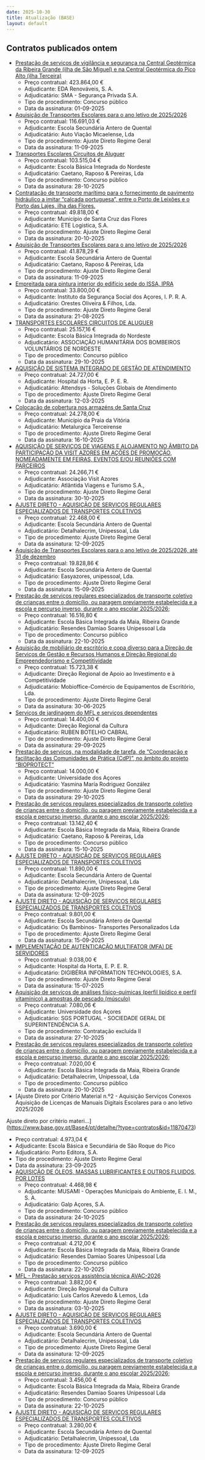 ```yaml
---
date: 2025-10-30
title: Atualização (BASE)
layout: default
---
```

## Contratos publicados ontem

* [Prestação de serviços de vigilância e segurança na Central Geotérmica da Ribeira Grande (ilha de São Miguel) e na Central Geotérmica do Pico Alto (ilha Terceira)](https://www.base.gov.pt/Base4/pt/detalhe/?type=contratos&id=11868528)
  * Preço contratual: 423.864,00 €
  * Adjudicante: EDA Renováveis, S. A.
  * Adjudicatário: SMA - Segurança Privada S.A.
  * Tipo de procedimento: Concurso público
  * Data da assinatura: 01-09-2025
* [Aquisição de Transportes Escolares para o ano letivo de 2025/2026](https://www.base.gov.pt/Base4/pt/detalhe/?type=contratos&id=11868054)
  * Preço contratual: 116.691,03 €
  * Adjudicante: Escola Secundária Antero de Quental
  * Adjudicatário: Auto Viação Micaelense, Lda
  * Tipo de procedimento: Ajuste Direto Regime Geral
  * Data da assinatura: 11-09-2025
* [Transportes Escolares Circuitos de Aluguer](https://www.base.gov.pt/Base4/pt/detalhe/?type=contratos&id=11868186)
  * Preço contratual: 103.515,04 €
  * Adjudicante: Escola Básica Integrada do Nordeste
  * Adjudicatário: Caetano, Raposo & Pereiras, Lda
  * Tipo de procedimento: Concurso público
  * Data da assinatura: 28-10-2025
* [Contratação de transporte marítimo para o fornecimento de pavimento hidráulico a imitar “calçada portuguesa”, entre o Porto de Leixões e o Porto das Lajes, ilha das Flores.](https://www.base.gov.pt/Base4/pt/detalhe/?type=contratos&id=11869268)
  * Preço contratual: 49.818,00 €
  * Adjudicante: Município de Santa Cruz das Flores
  * Adjudicatário: ETE Logistica, S.A.
  * Tipo de procedimento: Ajuste Direto Regime Geral
  * Data da assinatura: 20-10-2025
* [Aquisição de Transportes Escolares para o ano letivo de 2025/2026](https://www.base.gov.pt/Base4/pt/detalhe/?type=contratos&id=11868279)
  * Preço contratual: 41.878,29 €
  * Adjudicante: Escola Secundária Antero de Quental
  * Adjudicatário: Caetano, Raposo & Pereiras, Lda
  * Tipo de procedimento: Ajuste Direto Regime Geral
  * Data da assinatura: 11-09-2025
* [Empreitada para pintura interior do edifício sede do ISSA, IPRA](https://www.base.gov.pt/Base4/pt/detalhe/?type=contratos&id=11869188)
  * Preço contratual: 33.800,00 €
  * Adjudicante: Instituto da Segurança Social dos Açores, I. P. R. A.
  * Adjudicatário: Orestes Oliveira & Filhos, Lda.
  * Tipo de procedimento: Ajuste Direto Regime Geral
  * Data da assinatura: 21-08-2025
* [TRANSPORTES ESCOLARES CIRCUITOS DE ALUGUER](https://www.base.gov.pt/Base4/pt/detalhe/?type=contratos&id=11868009)
  * Preço contratual: 25.157,16 €
  * Adjudicante: Escola Básica Integrada do Nordeste
  * Adjudicatário: ASSOCIAÇÃO HUMANITÁRIA DOS BOMBEIROS VOLUNTÁRIOS DE NORDESTE
  * Tipo de procedimento: Concurso público
  * Data da assinatura: 29-10-2025
* [AQUISIÇÃO DE SISTEMA INTEGRADO DE GESTÃO DE ATENDIMENTO](https://www.base.gov.pt/Base4/pt/detalhe/?type=contratos&id=11868497)
  * Preço contratual: 24.727,00 €
  * Adjudicante: Hospital da Horta, E. P. E. R.
  * Adjudicatário: Attendsys - Soluções Globais de Atendimento
  * Tipo de procedimento: Ajuste Direto Regime Geral
  * Data da assinatura: 12-03-2025
* [Colocação de cobertura nos armazéns de Santa Cruz](https://www.base.gov.pt/Base4/pt/detalhe/?type=contratos&id=11869396)
  * Preço contratual: 24.278,00 €
  * Adjudicante: Município da Praia da Vitória
  * Adjudicatário: Metalurgica Terceirense
  * Tipo de procedimento: Ajuste Direto Regime Geral
  * Data da assinatura: 16-10-2025
* [AQUISIÇÃO DE SERVIÇOS DE VIAGENS E ALOJAMENTO NO ÂMBITO DA PARTICIPAÇÃO DA VISIT AZORES EM AÇÕES DE PROMOÇÃO, NOMEADAMENTE EM FEIRAS, EVENTOS E/OU REUNIÕES COM PARCEIROS](https://www.base.gov.pt/Base4/pt/detalhe/?type=contratos&id=11870384)
  * Preço contratual: 24.266,71 €
  * Adjudicante: Associação Visit Azores
  * Adjudicatário: Atlântida Viagens e Turismo S.A.,
  * Tipo de procedimento: Ajuste Direto Regime Geral
  * Data da assinatura: 30-10-2025
* [AJUSTE DIRETO - AQUISIÇÃO DE SERVIÇOS REGULARES ESPECIALIZADOS DE TRANSPORTES COLETIVOS](https://www.base.gov.pt/Base4/pt/detalhe/?type=contratos&id=11868724)
  * Preço contratual: 22.468,00 €
  * Adjudicante: Escola Secundária Antero de Quental
  * Adjudicatário: Detalhalecrim, Unipessoal, Lda
  * Tipo de procedimento: Ajuste Direto Regime Geral
  * Data da assinatura: 12-09-2025
* [Aquisição de Transportes Escolares para o ano letivo de 2025/2026, até 31 de dezembro](https://www.base.gov.pt/Base4/pt/detalhe/?type=contratos&id=11868378)
  * Preço contratual: 19.828,86 €
  * Adjudicante: Escola Secundária Antero de Quental
  * Adjudicatário: Easyazores, unipessoal, Lda. 
  * Tipo de procedimento: Ajuste Direto Regime Geral
  * Data da assinatura: 15-09-2025
* [Prestação de serviços regulares especializados de transporte coletivo de crianças entre o domicílio, ou paragem previamente estabelecida e a escola e percurso inverso, durante o ano escolar 2025/2026;](https://www.base.gov.pt/Base4/pt/detalhe/?type=contratos&id=11868287)
  * Preço contratual: 16.516,80 €
  * Adjudicante: Escola Básica Integrada da Maia, Ribeira Grande
  * Adjudicatário: Resendes Damiao Soares Unipessoal Lda
  * Tipo de procedimento: Concurso público
  * Data da assinatura: 22-10-2025
* [Aquisição de mobiliário de escritório e copa diverso para a Direção de Serviços de Gestão e Recursos Humanos e Direção Regional do Empreendedorismo e Competitividade](https://www.base.gov.pt/Base4/pt/detalhe/?type=contratos&id=11870456)
  * Preço contratual: 15.723,38 €
  * Adjudicante: Direção Regional de Apoio ao Investimento e à Competitividade
  * Adjudicatário: Mobioffice-Comércio de Equipamentos de Escritório, Lda.
  * Tipo de procedimento: Ajuste Direto Regime Geral
  * Data da assinatura: 30-06-2025
* [Serviços de jardinagem do MFL e serviços dependentes](https://www.base.gov.pt/Base4/pt/detalhe/?type=contratos&id=11867664)
  * Preço contratual: 14.400,00 €
  * Adjudicante: Direção Regional da Cultura
  * Adjudicatário: RUBEN BOTELHO CABRAL
  * Tipo de procedimento: Ajuste Direto Regime Geral
  * Data da assinatura: 29-09-2025
* [Prestação de serviços, na modalidade de tarefa, de “Coordenação e facilitação das Comunidades de Prática (CdP)”, no âmbito do projeto “BIOPROTECT”](https://www.base.gov.pt/Base4/pt/detalhe/?type=contratos&id=11868507)
  * Preço contratual: 14.000,00 €
  * Adjudicante: Universidade dos Açores
  * Adjudicatário: Yasmina María Rodriguez González
  * Tipo de procedimento: Ajuste Direto Regime Geral
  * Data da assinatura: 29-10-2025
* [Prestação de serviços regulares especializados de transporte coletivo de crianças entre o domicílio, ou paragem previamente estabelecida e a escola e percurso inverso, durante o ano escolar 2025/2026;](https://www.base.gov.pt/Base4/pt/detalhe/?type=contratos&id=11868044)
  * Preço contratual: 13.142,40 €
  * Adjudicante: Escola Básica Integrada da Maia, Ribeira Grande
  * Adjudicatário: Caetano, Raposo & Pereiras, Lda
  * Tipo de procedimento: Concurso público
  * Data da assinatura: 15-10-2025
* [AJUSTE DIRETO - AQUISIÇÃO DE SERVIÇOS REGULARES ESPECIALIZADOS DE TRANSPORTES COLETIVOS](https://www.base.gov.pt/Base4/pt/detalhe/?type=contratos&id=11868706)
  * Preço contratual: 11.890,00 €
  * Adjudicante: Escola Secundária Antero de Quental
  * Adjudicatário: Detalhalecrim, Unipessoal, Lda
  * Tipo de procedimento: Ajuste Direto Regime Geral
  * Data da assinatura: 12-09-2025
* [AJUSTE DIRETO - AQUISIÇÃO DE SERVIÇOS REGULARES ESPECIALIZADOS DE TRANSPORTES COLETIVOS](https://www.base.gov.pt/Base4/pt/detalhe/?type=contratos&id=11868541)
  * Preço contratual: 9.801,00 €
  * Adjudicante: Escola Secundária Antero de Quental
  * Adjudicatário: Os Bambinos- Transportes Personalizados Lda
  * Tipo de procedimento: Ajuste Direto Regime Geral
  * Data da assinatura: 15-09-2025
* [IMPLEMENTAÇÃO DE AUTENTICAÇÃO MULTIFATOR (MFA) DE SERVIDORES](https://www.base.gov.pt/Base4/pt/detalhe/?type=contratos&id=11869853)
  * Preço contratual: 9.038,00 €
  * Adjudicante: Hospital da Horta, E. P. E. R.
  * Adjudicatário: DIGIBÉRIA INFORMATION TECHNOLOGIES, S.A.
  * Tipo de procedimento: Ajuste Direto Regime Geral
  * Data da assinatura: 15-07-2025
* [Aquisição de serviços de análises físico-químicas (perfil lipídico e perfil vitamínico) a amostras de pescado (músculo)](https://www.base.gov.pt/Base4/pt/detalhe/?type=contratos&id=11867004)
  * Preço contratual: 7.080,06 €
  * Adjudicante: Universidade dos Açores
  * Adjudicatário: SGS PORTUGAL - SOCIEDADE GERAL DE SUPERINTENDÊNCIA S.A.
  * Tipo de procedimento: Contratação excluída II
  * Data da assinatura: 27-10-2025
* [Prestação de serviços regulares especializados de transporte coletivo de crianças entre o domicílio, ou paragem previamente estabelecida e a escola e percurso inverso, durante o ano escolar 2025/2026;](https://www.base.gov.pt/Base4/pt/detalhe/?type=contratos&id=11868415)
  * Preço contratual: 7.020,00 €
  * Adjudicante: Escola Básica Integrada da Maia, Ribeira Grande
  * Adjudicatário: Detalhalecrim, Unipessoal, Lda
  * Tipo de procedimento: Concurso público
  * Data da assinatura: 20-10-2025
* [Ajuste Direto por Critério Material n.º2 - Aquisição Serviços Conexos Aquisição de Licenças de Manuais Digitais Escolares para o ano letivo 2025/2026 















Ajuste direto por critério materi...](https://www.base.gov.pt/Base4/pt/detalhe/?type=contratos&id=11870473)
  * Preço contratual: 4.973,04 €
  * Adjudicante: Escola Básica e Secundária de São Roque do Pico
  * Adjudicatário: Porto Editora, S.A.
  * Tipo de procedimento: Ajuste Direto Regime Geral
  * Data da assinatura: 23-09-2025
* [AQUISIÇÃO DE ÓLEOS, MASSAS LUBRIFICANTES E OUTROS FLUIDOS, POR LOTES](https://www.base.gov.pt/Base4/pt/detalhe/?type=contratos&id=11870173)
  * Preço contratual: 4.468,98 €
  * Adjudicante: MUSAMI - Operações Municipais do Ambiente, E. I. M., S. A.
  * Adjudicatário: Galp Açores, S.A.
  * Tipo de procedimento: Concurso público
  * Data da assinatura: 24-10-2025
* [Prestação de serviços regulares especializados de transporte coletivo de crianças entre o domicílio, ou paragem previamente estabelecida e a escola e percurso inverso, durante o ano escolar 2025/2026;](https://www.base.gov.pt/Base4/pt/detalhe/?type=contratos&id=11868336)
  * Preço contratual: 4.212,00 €
  * Adjudicante: Escola Básica Integrada da Maia, Ribeira Grande
  * Adjudicatário: Resendes Damiao Soares Unipessoal Lda
  * Tipo de procedimento: Concurso público
  * Data da assinatura: 22-10-2025
* [MFL - Prestação serviços assistência técnica AVAC-2026](https://www.base.gov.pt/Base4/pt/detalhe/?type=contratos&id=11868538)
  * Preço contratual: 3.882,00 €
  * Adjudicante: Direção Regional da Cultura
  * Adjudicatário: Luís Carlos Azevedo & Lemos, Lda
  * Tipo de procedimento: Ajuste Direto Regime Geral
  * Data da assinatura: 03-10-2025
* [AJUSTE DIRETO - AQUISIÇÃO DE SERVIÇOS REGULARES ESPECIALIZADOS DE TRANSPORTES COLETIVOS](https://www.base.gov.pt/Base4/pt/detalhe/?type=contratos&id=11868567)
  * Preço contratual: 3.690,00 €
  * Adjudicante: Escola Secundária Antero de Quental
  * Adjudicatário: Detalhalecrim, Unipessoal, Lda
  * Tipo de procedimento: Ajuste Direto Regime Geral
  * Data da assinatura: 12-09-2025
* [Prestação de serviços regulares especializados de transporte coletivo de crianças entre o domicílio, ou paragem previamente estabelecida e a escola e percurso inverso, durante o ano escolar 2025/2026;](https://www.base.gov.pt/Base4/pt/detalhe/?type=contratos&id=11868382)
  * Preço contratual: 3.456,00 €
  * Adjudicante: Escola Básica Integrada da Maia, Ribeira Grande
  * Adjudicatário: Resendes Damiao Soares Unipessoal Lda
  * Tipo de procedimento: Concurso público
  * Data da assinatura: 22-10-2025
* [AJUSTE DIRETO - AQUISIÇÃO DE SERVIÇOS REGULARES ESPECIALIZADOS DE TRANSPORTES COLETIVOS](https://www.base.gov.pt/Base4/pt/detalhe/?type=contratos&id=11868553)
  * Preço contratual: 3.280,00 €
  * Adjudicante: Escola Secundária Antero de Quental
  * Adjudicatário: Detalhalecrim, Unipessoal, Lda
  * Tipo de procedimento: Ajuste Direto Regime Geral
  * Data da assinatura: 12-09-2025

